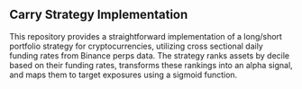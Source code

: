 ## Carry Strategy Implementation

This repository provides a straightforward implementation of a long/short portfolio strategy for cryptocurrencies, utilizing cross sectional daily funding rates from Binance perps  data. The strategy ranks assets by decile based on their funding rates, transforms these rankings into an alpha signal, and maps them to target exposures using a sigmoid function. 




